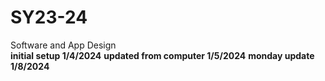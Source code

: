 # SY23-24
Software and App Design <br>
<b>initial setup 1/4/2024</b>
<b>updated from computer 1/5/2024</b>
<b>monday update 1/8/2024</b>
